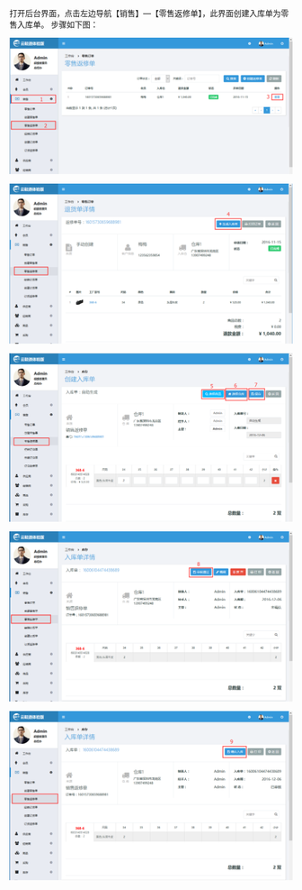 打开后台界面，点击左边导航【销售】—【零售返修单】，此界面创建入库单为零售入库单。 步骤如下图：

![](/assets/零售返修单1.png)

![](/assets/零售返修单2.png)

![](/assets/零售返修单3.png)

![](/assets/零售返修单4.png)

![](/assets/零售返修单5.png)

